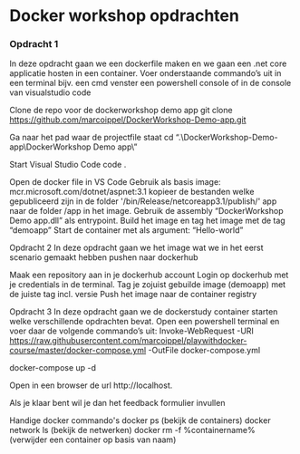 # Docker workshop opdrachten

### Opdracht 1
In deze opdracht gaan we een dockerfile maken en we gaan een .net core applicatie hosten in een container.
Voer onderstaande commando’s uit in een terminal bijv. een cmd venster een powershell console of in de console van visualstudio code
 
Clone de repo voor de dockerworkshop demo app
git clone https://github.com/marcoippel/DockerWorkshop-Demo-app.git

 
Ga naar het pad waar de projectfile staat
cd “.\DockerWorkshop-Demo-app\DockerWorkshop Demo app\”

 
Start Visual Studio Code
code .

 
Open de docker file in VS Code
Gebruik als basis image: mcr.microsoft.com/dotnet/aspnet:3.1
kopieer de bestanden welke gepubliceerd zijn in de folder '/bin/Release/netcoreapp3.1/publish/' app naar de folder /app in het image.
Gebruik de assembly “DockerWorkshop Demo app.dll” als entrypoint.
Build het image en tag het image met de tag “demoapp”
Start de container met als argument: “Hello-world”


Opdracht 2
In deze opdracht gaan we het image wat we in het eerst scenario gemaakt hebben pushen naar dockerhub

Maak een repository aan in je dockerhub account
Login op dockerhub met je credentials in de terminal.
Tag je zojuist gebuilde image (demoapp) met de juiste tag incl. versie
Push het image naar de container registry

Opdracht 3
In deze opdracht gaan we de dockerstudy container starten welke verschillende opdrachten bevat. 
Open een powershell terminal en voer daar de volgende commando’s uit:
Invoke-WebRequest -URI https://raw.githubusercontent.com/marcoippel/playwithdocker-course/master/docker-compose.yml -OutFile docker-compose.yml


docker-compose up -d


Open in een browser de url http://localhost.

Als je klaar bent wil je dan het feedback formulier invullen


Handige docker commando's
docker ps (bekijk de containers)
docker network ls (bekijk de netwerken)
docker rm -f %containername% (verwijder een container op basis van naam)

